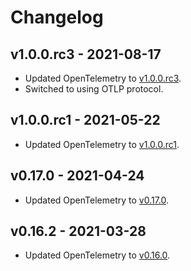 # Changelog

## v1.0.0.rc3 - 2021-08-17

- Updated OpenTelemetry to
  [v1.0.0.rc3](https://github.com/open-telemetry/opentelemetry-ruby/blob/main/api/CHANGELOG.md#v100rc3--2021-08-12).
- Switched to using OTLP protocol.

## v1.0.0.rc1 - 2021-05-22

- Updated OpenTelemetry to
  [v1.0.0.rc1](https://github.com/open-telemetry/opentelemetry-ruby/blob/main/api/CHANGELOG.md#v100rc1--2021-05-21).

## v0.17.0 - 2021-04-24

- Updated OpenTelemetry to
  [v0.17.0](https://github.com/open-telemetry/opentelemetry-ruby/blob/main/api/CHANGELOG.md#v0170--2021-04-22).

## v0.16.2 - 2021-03-28

- Updated OpenTelemetry to
  [v0.16.0](https://github.com/open-telemetry/opentelemetry-ruby/blob/main/api/CHANGELOG.md#v0160--2021-03-17).
